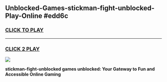 
## Unblocked-Games-stickman-fight-unblocked-Play-Online #edd6c
<h3>
<a href="https://news.freeplayer.one?title=stickman-fight-unblocked&ref=3">CLICK TO PLAY</a></h3>
<hr>

<h3>
<a href="https://news.freeplayer.one?title=stickman-fight-unblocked&ref=3">CLICK 2 PLAY</a>
  
</h3>

<a href="https://news.freeplayer.one?title=stickman-fight-unblocked&ref=3"><img src="https://clearcache.store/games.png"></a>


**stickman-fight-unblocked games unblocked: Your Gateway to Fun and Accessible Online Gaming**
